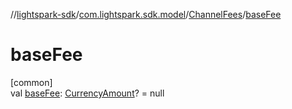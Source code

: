 //[lightspark-sdk](../../../index.md)/[com.lightspark.sdk.model](../index.md)/[ChannelFees](index.md)/[baseFee](base-fee.md)

# baseFee

[common]\
val [baseFee](base-fee.md): [CurrencyAmount](../-currency-amount/index.md)? = null
